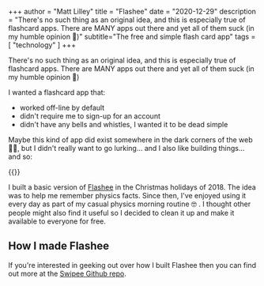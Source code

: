 +++
author = "Matt Lilley"
title = "Flashee"
date = "2020-12-29"
description = "There's no such thing as an original idea, and this is especially true of flashcard apps. There are MANY apps out there and yet all of them suck (in my humble opinion 🤣)"
subtitle="The free and simple flash card app"
tags = [
    "technology"
]
+++

There's no such thing as an original idea, and this is especially true of flashcard apps. There are MANY apps out there and yet all of them suck (in my humble opinion 🤣)

I wanted a flashcard app that:
- worked off-line by default
- didn't require me to sign-up for an account
- didn't have any bells and whistles, I wanted it to be dead simple

Maybe this kind of app did exist somewhere in the dark corners of the web 🤷‍♂️, but I didn't really want to go lurking... and I also like building things... and so:

<!-- ![Flashee screenshot](flashee.png) -->

{{<image-link src="flashee.png" href="https://flashee.lilley.io/" alt="TFlashee screenshot">}}


I built a basic version of [Flashee](https://flashee.lilley.io/) in the Christmas holidays of 2018. The idea was to help me remember physics facts. Since then, I've enjoyed using it every day as part of my casual physics morning routine 🤓 . I thought other people might also find it useful so I decided to clean it up and make it available to everyone for free.


## How I made Flashee

If you're interested in geeking out over how I built Flashee then you can find out more at the [Swipee Github repo](https://github.com/mklilley/flashee).